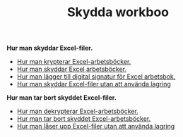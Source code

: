 ﻿---
title: Skydda workboo
second_title: Aspose.Cells Cloud Documen
linktitle: Protec
type: docs
url: /sv/protect/
keywords: Protect and unprotect Excel workbook
description: Aspose.Cells Cloud REST API stöder att skydda och avskydda Excel arbetsbok. SDK stöder olika utvecklingsspråk. De inkluderar Android, C#, Go, Java, NodeJS, Perl, PHP, Python, Ruby och swift
weight: 36
---
**Hur man skyddar Excel-filer.**

- [Hur man krypterar Excel-arbetsböcker.](/cells/sv/workbook/encrypt/)
- [Hur man skyddar Excel arbetsböcker.](/cells/sv/workbook/protect/)
- [Hur man lägger till digital signatur för Excel arbetsbok.](/cells/sv/workbook/digital-signature/)
- [Hur man skyddar Excel-filer utan att använda lagring](/cells/sv/protect/without-using-storage/)

**Hur man tar bort skyddet Excel-filer.**

- [Hur man dekrypterar Excel-arbetsböcker.](/cells/sv/workbook/decrypt/)
- [Hur man tar bort skyddet Excel-arbetsböcker.](/cells/sv/workbook/unprotect/)
- [Hur man låser upp Excel-filer utan att använda lagring](/cells/sv/unlock/without-using-storage/)
